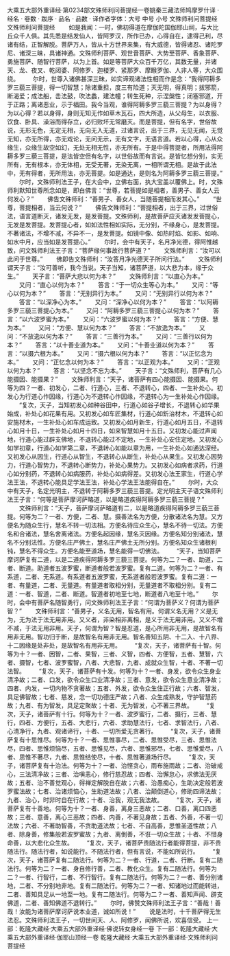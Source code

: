 大乘五大部外重译经·第0234部文殊师利问菩提经一卷姚秦三藏法师鸠摩罗什译
· 经名 · 卷数 · 跋序
· 品名 · 品数 · 译作者字体：大号 中号 小号
文殊师利问菩提经
文殊师利问菩提经
　　如是我闻：一时，佛初得道在摩伽陀国伽耶山祠，与大比丘众千人俱。其先悉是结发仙人，皆阿罗汉，所作已办，心得自在，逮得己利，尽诸有结，正智解脱。菩萨万人，皆从十方世界来集，有大威德，皆得诸忍、诸陀罗尼、诸深三昧，具诸神通。文殊师利菩萨、观世音菩萨、大势至菩萨、香象菩萨、勇施菩萨、随智行菩萨，以为上首。如是等菩萨大众百千万亿，其数无量，并诸天、龙、夜叉、乾闼婆、阿修罗、迦楼罗、紧那罗、摩睺罗伽、人非人等，大众围绕。
　　尔时，世尊入诸佛甚深三昧，如实谛观诸法性相而作是念：“我得阿耨多罗三藐三菩提，得一切智慧；除诸重担，度三有险道；灭无明，得真明；拔邪箭，断渴爱；成法船，击法鼓，吹法蠡，建法幢；转生死种，示涅槃性；闭塞邪道，开于正路；离诸恶业，示于福田。我今当观，谁得阿耨多罗三藐三菩提？为以身得？为以心得？若以身得，身则无知无作如草木瓦石，四大所造，从父母生，以衣服、饮食、卧具、澡浴而得存立，必归败坏无常磨灭。而是菩提，但有名字，世俗故说，无形无色，无定无相，无向无入无道，过诸言说，出于三界，无见无闻，无觉无知，亦无所得，亦无戏论，无问无示，无有文字，无语言道。若以心得，心从众缘生，众缘生故空如幻，无处无相无性，亦无所有。于是中得菩提者，所用法得阿耨多罗三藐三菩提，是法皆空但有名字，以世俗故而有言说。是皆忆想分别，实无所有，无有根本，亦无体相，无受无著，无染无离，一相所谓无相。是故于此法中，无有得者，无所用法，亦无菩提。如是通达，是则名为阿耨多罗三藐三菩提。”
　　尔时，文殊师利法王子，在大会中，立佛右面，执大宝盖以覆佛上。时，文殊师利默知世尊所念如是，即白佛言：“世尊，若菩提如是相者，善男子、善女人云何发心？”
　　佛告文殊师利：“善男子、善女人，当随菩提相而发其心。”
　　“世尊，菩提相者，当云何说？”
　　佛告文殊师利：“菩提相者，出于三界，过世俗法，语言道断灭，诸发无发，是发菩提。文殊师利，是故菩萨应灭诸发发菩提心，无发是发菩提。发菩提心者，如如法性相如实际，无分别，不缘身心，是发菩提。不著诸法，不增不减，不异不一，是发菩提。如镜中像、如热时焰、如影、如响、如水中月，应当如是发菩提心。”
　　尔时，会中有天子，名月净光德，得阿惟越致，问文殊师利法王子言：“菩萨缘何事故行菩萨道？”
　　文殊师利言：“汝可以此问于世尊。”
　　佛即告文殊师利：“汝答月净光德天子所问行法。”
　　文殊师利谓天子言：“汝可善听，我今当说。天子当知，诸菩萨道，以大悲为本，缘于众生。”
　　天子言：“菩萨大悲以何为本？”
　　文殊师利言：“以直心为本。”
　　又问：“直心以何为本？”
　　答言：“于一切众生等心为本。”
　　又问：“等心以何为本？”
　　答言：“无别异行为本。”
　　又问：“无别异行以何为本？”
　　答言：“以深净心为本。”
　　又问：“深净心以何为本？”
　　答言：“以阿耨多罗三藐三菩提心为本。”
　　又问：“阿耨多罗三藐三菩提心以何为本？”
　　答言：“以六波罗蜜为本。”
　　又问：“六波罗蜜以何为本？”
　　答言：“方便、慧为本。”
　　又问：“方便、慧以何为本？”
　　答言：“不放逸为本。”
　　又问：“不放逸以何为本？”
　　答言：“三善行为本。”
　　又问：“三善行以何为本？”
　　答言：“以十善业道为本。”
　　又问：“十善业道以何为本？”
　　答言：“以摄六根为本。”
　　又问：“摄六根以何为本？”
　　答言：“以正忆念为本。”
　　又问：“正忆念以何为本？”
　　答言：“以正观为本。”
　　又问：“正观以何为本？”
　　答言：“以坚念不忘为本。”
　　天子言：“文殊师利，菩萨有几心能摄因、能摄果？”
　　文殊师利言：“天子，诸菩萨有四心能摄因、能摄果。何等为四？一者、初发心，二者、行道心，三者、不退转心，四者、一生补处心。初发心为行道心作因缘，行道心为不退转心作因缘，不退转心为一生补处心作因缘。
　　“复次，天子，当知初发心如种谷田中，行道心如谷子增长，不退转心如华果始成，补处心如花果有用。又初发心如车匠集材，行道心如釿治材木，不退转心如安施材木，一生补处心如车成运致。又初发心如月新生，行道心如月五日，不退转心如月十日，一生补处心如月十四日，如来智慧如月十五日。又初发心能过声闻地，行道心能过辟支佛地，不退转心能过不定地，一生补处心安住定地。又初发心如学初章，行道心如学第二章，不退转心如能以章为用，一生补处心如通达深经。又初发心从因生，行道心从智生，不退转心从断生，补处心从果生。又初发心因势力，行道心智势力，不退转心断势力，补处心果势力。又初发心如病者求药，行道心如分别药，不退转心如病服药，补处心如病得差。又初发心法王家生，行道心学法王法，不退转心能具足学法王法，补处心学法王法能得自在。”
　　尔时，大众中有天子，名定光明主，不退转于阿耨多罗三藐三菩提。定光明主天子语文殊师利法王子言：“何等是菩萨摩诃萨略道，以是略道疾得阿耨多罗三藐三菩提？”
　　文殊师利言：“天子，菩萨摩诃萨略道有二，以是略道疾得阿耨多罗三藐三菩提。何等为二？一者、方便，二者、慧。摄善法名为方便，分散诸法名为慧。又方便名为随众生行，慧名不转一切法相。方便名待应众生心，慧名不待一切法。方便名和合诸法，慧名舍离诸法。方便名起因缘，慧名灭因缘。方便名知分别诸法，慧名不分别法性。方便名庄严佛土，慧名庄严佛土无所分别。方便名知众生诸根利钝，慧名不得众生。方便名能至道场，慧名能得一切佛法。
　　“天子，当知菩萨摩诃萨复有二道，以是二道疾得阿耨多罗三藐三菩提。何等为二？一者、助道，二者、断道。助道者五波罗蜜，断道者般若波罗蜜。复有二道。何等为二？一者、有系道，二者、无系道。有系道者五波罗蜜，无系道者般若波罗蜜。复有二道：一者、有量道，二者、无量道。有量道者取相分别，无量道者不取相分别。复有二道：一者、智道，二者、断道。智道者初地至七地，断道者八地至十地。”
　　尔时，会中有菩萨名随智勇行，问文殊师利法王子言：“何谓为菩萨义？何谓为菩萨智？”
　　文殊师利言：“善男子，义名无用，智名有用。何谓义名无用？义是无为，无为法于法无用非用。又义者，非染相非离相，是义于法无用非用。又义不增不减，于法无用非用。天子，何谓为智？智是忍道，是心所用非无用，是故智名有用非无用。智功归于断，是故智名有用非无用。智名善知五阴、十二入、十八界、十二因缘是处非处，是故智名有用非无用。
　　“复次，天子，诸菩萨有十智。何等为十？一者、因智，二者、果智，三者、义智，四者、方便智，五者、慧智，六者、摄智，七者、波罗蜜智，八者、大悲智，九者、成就众生智，十者、不著一切法智。
　　“复次，天子，诸菩萨有十发。何等为十？一者、身发，欲令众生身业清净故；二者、口发，欲令众生口业清净故；三者、意发，欲令众生意业清净故；四者、内发，一切内物不贪著故；五者、外发，欲令众生住正行故；六者、智发，具足佛智故；七者、慈发，念一切功德庄严故；八者、众生成熟发，守护智慧药故；九者、有为智发，具足定聚故；十者、无为智发，心不著三界故。
　　“复次，天子，诸菩萨有十行。何等为十？一者、波罗蜜行，二者、摄行，三者、慧行，四者、方便行，五者、大悲行，六者、求助慧法行，七者、求智法行，八者、心清净行，九者、观诸谛行，十者、一切所爱无贪著行。
　　“复次，天子，诸菩萨复有十思惟尽。何等为十？一者、思惟事尽，二者、思惟受尽，三者、思惟法尽，四者、思惟烦恼尽，五者、思惟见尽，六者、思惟邪尽，七者、思惟爱尽，八者、思惟不著尽，九者、思惟结使尽，十者、思惟著道场行尽。
　　“复次，天子，诸菩萨复有十治法。何等为十？一者、治悭贪心，雨布施雨故；二者、治破戒心，三法清净故；三者、治嗔恚心，修行慈忍故；四者、治懈怠心，求佛法无厌故；五者、治不善觉观心，得禅定解脱自在故；六者、治愚痴心，生助决定般若波罗蜜法故；七者、治诸烦恼心，生助道法故；八者、治颠倒道心，修助四谛法故；九者、治心，时非时自在行故；十者、治我，观无我法故。
　　“复次，天子，诸菩萨复有十善地。何等为十？一者、身善，离身三恶故；二者、口善，离口四恶故；三者、意善，离心三恶故；四者、内善，不著见身故；五者、外善，不著一切法故；六者、不著助智善，不贪助道法故；七者、不自高善，思惟圣道性故；八者、除身善，修集般若波罗蜜故；九者、离倒善，不诳一切众生故；十者、不惜身命善，以大悲化众生故。
　　“复次，天子，诸菩萨贵随法行者能得菩提，非不贵随法行。随法行者，如说能行。不随法行者，但有言说，不能如所说行。
　　“复次，天子，诸菩萨复有二随法行。何等为二？一者、行道，二者、行断。复有二随法行。何等为二？一者、身自修行善，二者、教化众生。复有二随法行。何等为二？一者、行智行，二者、不行智行。复有二随法行。何等为二？一者、善分别诸地，二者、不分别地非地。复有二随法行。何等为二？一者、知诸地过而能转进，二者、善知具足从一地至一地。复有二随法行。何等为二？一者、善知声闻、辟支佛道，二者、善知佛道不退转行。”
　　尔时，佛赞文殊师利法王子言：“善哉！善哉！汝能为诸菩萨摩诃萨说本业道，诚如所说！”
　　说是法时，十千菩萨得无生法忍。文殊师利法王子，一切世间天、人、阿修罗，闻佛所说，欢喜信受。
上一部：乾隆大藏经·大乘五大部外重译经·佛说转女身经一卷
下一部：乾隆大藏经·大乘五大部外重译经·伽耶山顶经一卷
乾隆大藏经·大乘五大部外重译经·文殊师利问菩提经